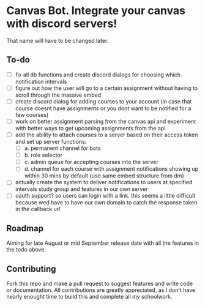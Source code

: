 # Canvas Bot. Integrate your canvas with discord servers!
 That name will have to be changed later.  

## To-do
- [ ] fix all db functions and create discord dialogs for choosing which notification intervals
- [ ] figure out how the user will go to a certain assignment without having to scroll through the massive embed
- [ ] create discord dialog for adding courses to your account (in case that course doesnt have assignments or you dont want to be notified for a few courses)
- [ ] work on better assignment parsing from the canvas api and experiment with better ways to get upcoming assignments from the api
- [ ] add the ability to attach courses to a server based on their access token and set up server functions:
    - [ ] a. permanent channel for bots
    - [ ] b. role selector
    - [ ] c. admin queue for accepting courses into the server
    - [ ] d. channel for each course with assignment notifications showing up within 30 mins by default (use same embed structure from dm)
- [ ] actually create the system to deliver notifications to users at specified intervals
    study group and features in our own server
- [ ] oauth support? so users can login with a link. this seems a little difficult because wed have to have our own domain to catch the response token in the      callback url

## Roadmap
Aiming for late August or mid September release date with all the features in the todo above. 

## Contributing
Fork this repo and make a pull request to suggest features and write code or documentation. All contributions are greatly appreciated, as I don't have nearly enought time to build this and complete all my schoolwork.
